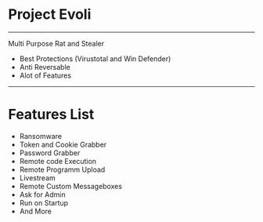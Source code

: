 # Project Evoli
--------------------
Multi Purpose Rat and Stealer
- Best Protections (Virustotal and Win Defender)
- Anti Reversable
- Alot of Features
---------------------------
# Features List
* Ransomware
* Token and Cookie Grabber
* Password Grabber
* Remote code Execution
* Remote Programm Upload
* Livestream
* Remote Custom Messageboxes
* Ask for Admin
* Run on Startup
* And More
